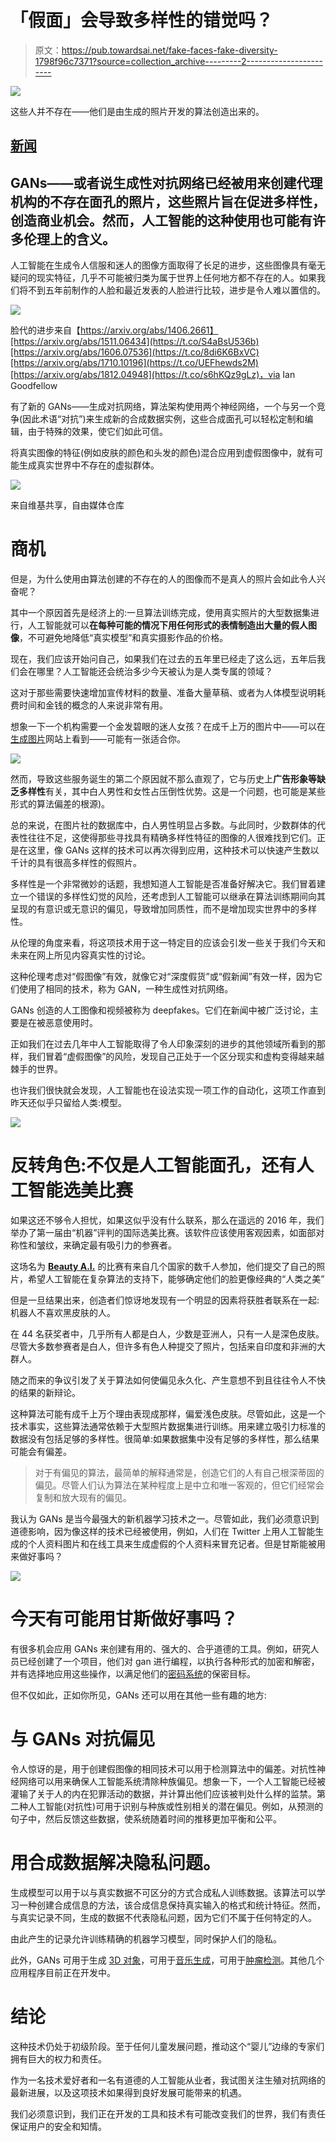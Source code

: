 # 「假面」会导致多样性的错觉吗？

> 原文：<https://pub.towardsai.net/fake-faces-fake-diversity-1798f96c7371?source=collection_archive---------2----------------------->

![](img/0bce3eb17e72d7bfa6e3361aaadf7444.png)

这些人并不存在——他们是由生成的照片开发的算法创造出来的。

## [新闻](https://towardsai.net/p/category/news)

## GANs——或者说生成性对抗网络已经被用来创建代理机构的不存在面孔的照片，这些照片旨在促进多样性，创造商业机会。然而，人工智能的这种使用也可能有许多伦理上的含义。

人工智能在生成令人信服和迷人的图像方面取得了长足的进步，这些图像具有毫无疑问的现实特征，几乎不可能被归类为属于世界上任何地方都不存在的人。如果我们将不到五年前制作的人脸和最近发表的人脸进行比较，进步是令人难以置信的。

![](img/1ce4bf5d0e0744d3bb6d50402ebfa0ea.png)

脸代的进步来自【https://arxiv.org/abs/1406.2661】[https://arxiv.org/abs/1511.06434](https://t.co/S4aBsU536b)[https://arxiv.org/abs/1606.07536](https://t.co/8di6K6BxVC)[https://arxiv.org/abs/1710.10196](https://t.co/UEFhewds2M)[https://arxiv.org/abs/1812.04948](https://t.co/s6hKQz9gLz)，via Ian Goodfellow

有了新的 GANs——生成对抗网络，算法架构使用两个神经网络，一个与另一个竞争(因此术语“对抗”)来生成新的合成数据实例，这些合成面孔可以轻松定制和编辑，由于特殊的效果，使它们如此可信。

将真实图像的特征(例如皮肤的颜色和头发的颜色)混合应用到虚假图像中，就有可能生成真实世界中不存在的虚拟群体。

![](img/d17bd72163d3db51f14e1189b4175426.png)

来自维基共享，自由媒体仓库

# 商机

但是，为什么使用由算法创建的不存在的人的图像而不是真人的照片会如此令人兴奋呢？

其中一个原因首先是经济上的:一旦算法训练完成，使用真实照片的大型数据集进行，人工智能就可以**在每种可能的情况下用任何形式的表情制造出大量的假人图像**，不可避免地降低“真实模型”和真实摄影作品的价格。

现在，我们应该开始问自己，如果我们在过去的五年里已经走了这么远，五年后我们会在哪里？人工智能还会统治多少今天被认为是人类专属的领域？

这对于那些需要快速增加宣传材料的数量、准备大量草稿、或者为人体模型说明耗费时间和金钱的概念的人来说非常有用。

想象一下一个机构需要一个金发碧眼的迷人女孩？在成千上万的图片中——可以在[生成图片](https://generated.photos/faces)网站上看到——可能有一张适合你。

![](img/cb4df3258e18f668a2354f4b870893e1.png)

然而，导致这些服务诞生的第二个原因就不那么直观了，它与历史上**广告形象等缺乏多样性**有关，其中白人男性和女性占压倒性优势。这是一个问题，也可能是某些形式的算法偏差的根源)。

总的来说，在图片社的数据库中，白人男性明显占多数。与此同时，少数群体的代表性往往不足，这使得那些寻找具有精确多样性特征的图像的人很难找到它们。正是在这里，像 GANs 这样的技术可以再次得到应用，这种技术可以快速产生数以千计的具有很高多样性的假照片。

多样性是一个非常微妙的话题，我想知道人工智能是否准备好解决它。我们冒着建立一个错误的多样性幻觉的风险，还考虑到人工智能可以继承在算法训练期间向其呈现的有意识或无意识的偏见，导致增加同质性，而不是增加现实世界中的多样性。

从伦理的角度来看，将这项技术用于这一特定目的应该会引发一些关于我们今天和未来在网上所见内容真实性的讨论。

这种伦理考虑对“假图像”有效，就像它对“深度假货”或“假新闻”有效一样，因为它们使用了相同的技术，称为 GAN，一种生成性对抗网络。

GANs 创造的人工图像和视频被称为 deepfakes。它们在新闻中被广泛讨论，主要是在被恶意使用时。

正如我们在过去几年中人工智能取得了令人印象深刻的进步的其他领域所看到的那样，我们冒着“虚假图像”的风险，发现自己正处于一个区分现实和虚构变得越来越棘手的世界。

也许我们很快就会发现，人工智能也在设法实现一项工作的自动化，这项工作直到昨天还似乎只留给人类:模型。

![](img/97a9cc949b02cf1beed7fc70133e3910.png)

# 反转角色:不仅是人工智能面孔，还有人工智能选美比赛

如果这还不够令人担忧，如果这似乎没有什么联系，那么在遥远的 2016 年，我们举办了第一届由“机器”评判的国际选美比赛。该软件应该使用客观因素，如面部对称性和皱纹，来确定最有吸引力的参赛者。

这场名为 [**Beauty A.I.**](http://beauty.ai/) 的比赛有来自几个国家的数千人参加，他们提交了自己的照片，希望人工智能在复杂算法的支持下，能够确定他们的脸更像经典的“人类之美”

但是一旦结果出来，创造者们惊讶地发现有一个明显的因素将获胜者联系在一起:机器人不喜欢黑皮肤的人。

在 44 名获奖者中，几乎所有人都是白人，少数是亚洲人，只有一人是深色皮肤。尽管大多数参赛者是白人，但许多有色人种提交了照片，包括来自印度和非洲的大群人。

随之而来的争议引发了关于算法如何使偏见永久化、产生意想不到且往往令人不快的结果的新辩论。

这种算法可能有成千上万个理由表现成那样，偏爱浅色皮肤。尽管如此，这是一个技术事实，这些算法通常依赖于大型照片数据集进行训练。用来建立吸引力标准的数据没有包括足够的多样性。很简单:如果数据集中没有足够的多样性，那么结果可能会有偏差。

> 对于有偏见的算法，最简单的解释通常是，创造它们的人有自己根深蒂固的偏见。尽管人们认为算法在某种程度上是中立和唯一客观的，但它们经常会复制和放大现有的偏见。

我认为 GANs 是当今最强大的新机器学习技术之一。尽管如此，我们必须意识到道德影响，因为像这样的技术已经被使用，例如，人们在 Twitter 上用人工智能生成的个人资料图片和在线工具来生成虚假的个人资料来冒充记者。但是甘斯能被用来做好事吗？

![](img/2812b05bbe434150e4fcc4160c3b07b3.png)

# 今天有可能用甘斯做好事吗？

有很多机会应用 GANs 来创建有用的、强大的、合乎道德的工具。例如，研究人员已经创建了一个项目，他们对 gan 进行编程，以执行各种形式的加密和解密，并有选择地应用这些操作，以满足他们的[密码系统](https://arxiv.org/abs/1610.06918)的保密目标。

但不仅如此，正如你所见，GANs 还可以用在其他一些有趣的地方:

# 与 GANs 对抗偏见

令人惊讶的是，用于创建假图像的相同技术可以用于检测算法中的偏差。对抗性神经网络可以用来确保人工智能系统清除种族偏见。想象一下，一个人工智能已经被灌输了关于人的内在犯罪活动的数据，并计算出他们应该被判处什么样的监禁。第二种人工智能(对抗性)可用于识别与种族或性别相关的潜在偏见。例如，从预测的句子中，然后反馈这些数据，使系统随着时间的推移更加平衡和公平。

# 用合成数据解决隐私问题。

生成模型可以用于以与真实数据不可区分的方式合成私人训练数据。该算法可以学习一种创建合成信息的方法，该合成信息保持真实输入的格式和统计特征。然而，与真实记录不同，生成的数据不代表隐私问题，因为它们不属于任何特定的人。

由此产生的记录允许训练精确的机器学习模型，同时保护人们的隐私。

此外，GANs 可用于生成 [3D 对象](https://youtu.be/HO1LYJb818Q)，可用于[音乐生成](https://arxiv.org/pdf/1703.10847.pdf)，可用于[肿瘤检测](https://arxiv.org/pdf/1703.05921.pdf)。其他几个应用程序目前正在开发中。

# 结论

这种技术仍处于初级阶段。至于任何儿童发展问题，推动这个“婴儿”边缘的专家们拥有巨大的权力和责任。

作为一名技术爱好者和一名有道德的人工智能从业者，我试图关注生殖对抗网络的最新进展，以及这项技术如果得到良好发展可能带来的机遇。

我们必须意识到，我们正在开发的工具和技术有可能改变我们的世界，我们有责任保证用户的安全和知情。